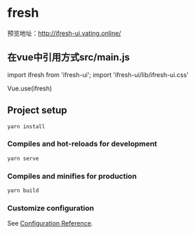 # fresh
预览地址：http://ifresh-ui.yating.online/

## 在vue中引用方式src/main.js

import ifresh from 'ifresh-ui';
import 'ifresh-ui/lib/ifresh-ui.css'

Vue.use(ifresh)

## Project setup
```
yarn install
```

### Compiles and hot-reloads for development
```
yarn serve
```

### Compiles and minifies for production
```
yarn build
```

### Customize configuration
See [Configuration Reference](https://cli.vuejs.org/config/).
